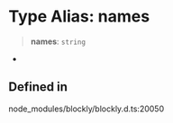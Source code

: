 # Type Alias: names

> **names**: `string`

-

## Defined in

node_modules/blockly/blockly.d.ts:20050
